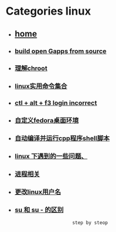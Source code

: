 # Categories linux
* ## [home](../README.md)
* ### [build open Gapps from source](buildOpengapps.md)
* ### [理解chroot](chroot.md)
* ### [linux实用命令集合](command.md)
* ### [ctl + alt + f3 login incorrect](ctrl_alt_f3_login_incorrect.md)
* ### [自定义fedora桌面环境](custom_desktop_env.md)
* ### [自动编译并运行cpp程序shell脚本](gen_cpp_bin.md)
* ### [linux 下遇到的一些问题、](linux.md)
* ### [进程相关](process.md)
* ### [更改linux用户名](rename_linux_user.md)
* ### [su 和 su - 的区别](su_diff_su-.md)
                           step by steop
